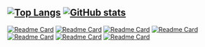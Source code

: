 [![Top Langs](https://github-readme-stats.vercel.app/api/top-langs/?username=anuraghazra&layout=compact)](https://github.com/anuraghazra/github-readme-stats)
[![GitHub stats](https://github-readme-stats.vercel.app/api?username=MizuiMiduki&show_icons=true)](https://github.com/anuraghazra/github-readme-stats)
---
[![Readme Card](https://github-readme-stats.vercel.app/api/pin/?username=MizuiMiduki&repo=niconico-PublicCemetery)](https://github.com/MizuiMiduki/niconico-PublicCemetery)
[![Readme Card](https://github-readme-stats.vercel.app/api/pin/?username=MizuiMiduki&repo=tyuusenn-app)](https://github.com/MizuiMiduki/tyuusenn-app)
[![Readme Card](https://github-readme-stats.vercel.app/api/pin/?username=MizuiMiduki&repo=nico-comment-invisible)](https://github.com/MizuiMiduki/nico-comment-invisible)
[![Readme Card](https://github-readme-stats.vercel.app/api/pin/?username=MizuiMiduki&repo=nicohyaku-plus)](https://github.com/MizuiMiduki/nicohyaku-plus)
[![Readme Card](https://github-readme-stats.vercel.app/api/pin/?username=MizuiMiduki&repo=nicohyaku-plus)](https://github.com/MizuiMiduki/misskey_niconico_info_bot)
[![Readme Card](https://github-readme-stats.vercel.app/api/pin/?username=MizuiMiduki&repo=nicohyaku-plus)](https://github.com/MizuiMiduki/3moji_random_ba)
[![Readme Card](https://github-readme-stats.vercel.app/api/pin/?username=MizuiMiduki&repo=nicohyaku-plus)](https://github.com/MizuiMiduki/4moji_random_ba)
